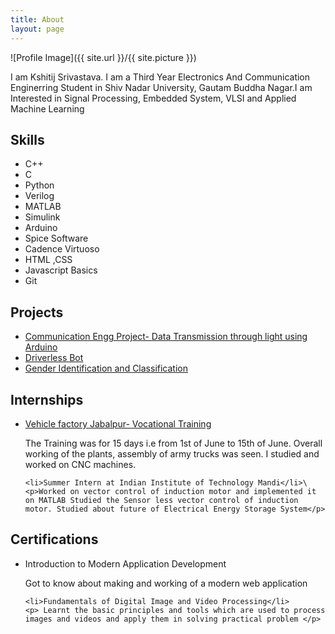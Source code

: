 ```yaml
---
title: About
layout: page
---
```

![Profile Image]({{ site.url }}/{{ site.picture }})

<p>I am Kshitij Srivastava. I am a Third Year Electronics And Communication Enginerring Student in Shiv Nadar University, Gautam Buddha Nagar.I am Interested in Signal Processing, Embedded System, VLSI and Applied Machine Learning  </p>

<p></p>

<h2>Skills</h2>

<ul class="skill-list">
	<li>C++</li>
	<li>C</li>
	<li>Python</li>
	<li>Verilog</li>
	<li>MATLAB</li>
	<li>Simulink</li>
	<li>Arduino</li>
	<li>Spice Software</li>
	<li>Cadence Virtuoso</li>
	<li>HTML ,CSS</li>
	<li>Javascript Basics</li>
	<li>Git</li>
</ul>

<h2>Projects</h2>

<ul>
	<li><a href="https://github.com/">Communication Engg Project- Data Transmission through light using Arduino</a></li>
	<li><a href="https://github.com/">Driverless Bot</a></li>
	<li><a href="https://github.com/">Gender Identification and Classification</a></li>
</ul>

<h2>Internships</h2>

<ul>
	<li><a href="https://www.dropbox.com/s/inr1936pt1g87yp/Kshitij%20Summer%20Trg%202017.jpg?dl=0">Vehicle factory Jabalpur- Vocational Training</a></li>
	<p>The Training was for 15 days i.e from 1st of June to 15th of June. Overall working of the plants, assembly of army trucks was seen. I studied and worked on CNC machines.</p>
	
	<li>Summer Intern at Indian Institute of Technology Mandi</li>\
	<p>Worked on vector control of induction motor and implemented it on MATLAB Studied the Sensor less vector control of induction motor. Studied about future of Electrical Energy Storage System</p>
	
</ul>

<h2>Certifications</h2>
<ul>
	<li>Introduction to Modern Application Development</li>
	<p>Got to know about making and working of a modern web application</p>
	
	<li>Fundamentals of Digital Image and Video Processing</li>
	<p> Learnt the basic principles and tools which are used to process images and videos and apply them in solving practical problem </p>
	
</ul>
